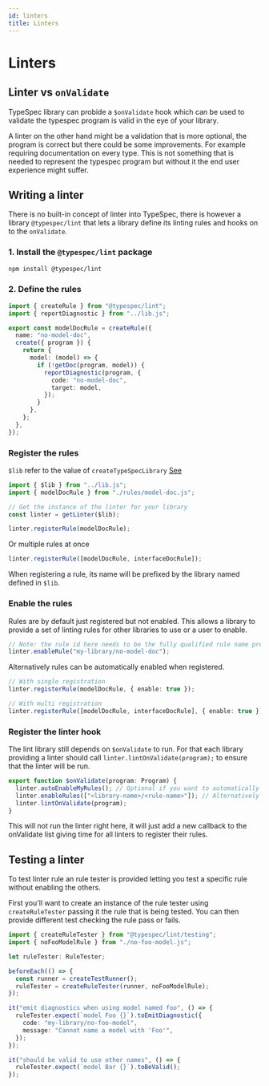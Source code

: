 ```yaml
---
id: linters
title: Linters
---
```


# Linters

## Linter vs `onValidate`

TypeSpec library can probide a `$onValidate` hook which can be used to validate the typespec program is valid in the eye of your library.

A linter on the other hand might be a validation that is more optional, the program is correct but there could be some improvements. For example requiring documentation on every type. This is not something that is needed to represent the typespec program but without it the end user experience might suffer.

## Writing a linter

There is no built-in concept of linter into TypeSpec, there is however a library `@typespec/lint` that lets a library define its linting rules and hooks on to the `onValidate`.

### 1. Install the `@typespec/lint` package

```bash
npm install @typespec/lint
```

### 2. Define the rules

```ts
import { createRule } from "@typespec/lint";
import { reportDiagnostic } from "../lib.js";

export const modelDocRule = createRule({
  name: "no-model-doc",
  create({ program }) {
    return {
      model: (model) => {
        if (!getDoc(program, model)) {
          reportDiagnostic(program, {
            code: "no-model-doc",
            target: model,
          });
        }
      },
    };
  },
});
```

### Register the rules

<!-- cspell:disable-next-line -->

`$lib` refer to the value of `createTypeSpecLibrary` [See](./basics.md#4-create-libts)

```ts
import { $lib } from "../lib.js";
import { modelDocRule } from "./rules/model-doc.js";

// Get the instance of the linter for your library
const linter = getLinter($lib);

linter.registerRule(modelDocRule);
```

Or multiple rules at once

```ts
linter.registerRule([modelDocRule, interfaceDocRule]);
```

When registering a rule, its name will be prefixed by the library named defined in `$lib`.

### Enable the rules

Rules are by default just registered but not enabled. This allows a library to provide a set of linting rules for other libraries to use or a user to enable.

```ts
// Note: the rule id here needs to be the fully qualified rule name prefixed with `<libraryname>/`
linter.enableRule("my-library/no-model-doc");
```

Alternatively rules can be automatically enabled when registered.

```ts
// With single registration
linter.registerRule(modelDocRule, { enable: true });

// With multi registration
linter.registerRule([modelDocRule, interfaceDocRule], { enable: true });
```

### Register the linter hook

The lint library still depends on `$onValidate` to run. For that each library providing a linter should call `linter.lintOnValidate(program);` to ensure that the linter will be run.

```ts
export function $onValidate(program: Program) {
  linter.autoEnableMyRules(); // Optional if you want to automatically enable your rules
  linter.enableRules(["<library-name>/<rule-name>"]); // Alternatively enable rules explicitly. Must be the rule fully qualified name.
  linter.lintOnValidate(program);
}
```

This will not run the linter right here, it will just add a new callback to the onValidate list giving time for all linters to register their rules.

## Testing a linter

To test linter rule an rule tester is provided letting you test a specific rule without enabling the others.

First you'll want to create an instance of the rule tester using `createRuleTester` passing it the rule that is being tested.
You can then provide different test checking the rule pass or fails.

```ts
import { createRuleTester } from "@typespec/lint/testing";
import { noFooModelRule } from "./no-foo-model.js";

let ruleTester: RuleTester;

beforeEach(() => {
  const runner = createTestRunner();
  ruleTester = createRuleTester(runner, noFooModelRule);
});

it("emit diagnostics when using model named foo", () => {
  ruleTester.expect(`model Foo {}`).toEmitDiagnostic({
    code: "my-library/no-foo-model",
    message: "Cannot name a model with 'Foo'",
  });
});

it("should be valid to use other names", () => {
  ruleTester.expect(`model Bar {}`).toBeValid();
});
```
